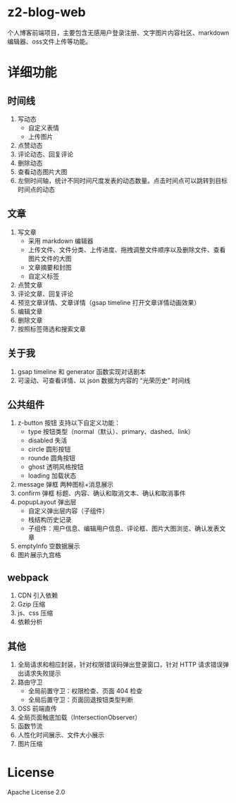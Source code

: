 # z2-blog-web
个人博客前端项目，主要包含无感用户登录注册、文字图片内容社区、markdown编辑器、oss文件上传等功能。

# 详细功能

## 时间线
1. 写动态
    * 自定义表情
    * 上传图片
2. 点赞动态
3. 评论动态、回复评论
4. 删除动态
5. 查看动态图片大图
6. 左侧时间轴，统计不同时间尺度发表的动态数量。点击时间点可以跳转到目标时间点的动态

## 文章
1. 写文章
    * 采用 markdown 编辑器
    * 上传文件、文件分类、上传进度、拖拽调整文件顺序以及删除文件、查看图片文件的大图
    * 文章摘要和封图
    * 自定义标签
2. 点赞文章
3. 评论文章、回复评论
4. 预览文章详情、文章详情（gsap timeline 打开文章详情动画效果）
5. 编辑文章
6. 删除文章
7. 按照标签筛选和搜索文章

## 关于我
1. gsap timeline 和 generator 函数实现对话剧本
2. 可滚动、可查看详情、以 json 数据为内容的 “光荣历史” 时间线

## 公共组件
1. z-button 按钮
    支持以下自定义功能：
    * type 按钮类型（normal（默认）、primary、dashed、link）
    * disabled 失活
    * circle 圆形按钮
    * rounde 圆角按钮
    * ghost 透明风格按钮
    * loading 加载状态
2. message 弹框
    两种图标+消息展示
3. confirm 弹框
    标题、内容、确认和取消文本、确认和取消事件
4. popupLayout 弹出层
    * 自定义弹出层内容（子组件）
    * 栈结构历史记录
    * 子组件：用户信息、编辑用户信息、评论框、图片大图浏览、确认发表文章
5. emptyInfo 空数据展示
6. 图片展示九宫格

## webpack
1. CDN 引入依赖
2. Gzip 压缩
3. js、css 压缩
4. 依赖分析

## 其他
1. 全局请求和相应封装，针对权限错误码弹出登录窗口，针对 HTTP 请求错误弹出请求失败提示
2. 路由守卫
    * 全局前置守卫：权限检查、页面 404 检查
    * 全局后置守卫：页面回退按钮类型判断
3. OSS 前端直传
4. 全局页面触底加载（IntersectionObserver）
5. 函数节流
6. 人性化时间展示、文件大小展示
7. 图片压缩

# License
Apache License 2.0
